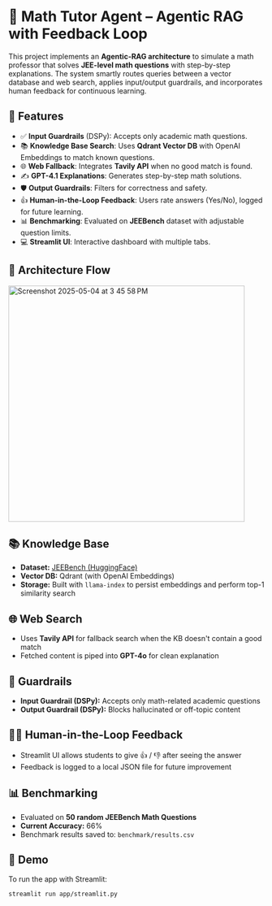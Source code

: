 # 🧠 Math Tutor Agent – Agentic RAG with Feedback Loop

This project implements an **Agentic-RAG architecture** to simulate a math professor that solves **JEE-level math questions** with step-by-step explanations. The system smartly routes queries between a vector database and web search, applies input/output guardrails, and incorporates human feedback for continuous learning.

## 📌 Features

- ✅ **Input Guardrails** (DSPy): Accepts only academic math questions.
- 📚 **Knowledge Base Search**: Uses **Qdrant Vector DB** with OpenAI Embeddings to match known questions.
- 🌐 **Web Fallback**: Integrates **Tavily API** when no good match is found.
- ✍️ **GPT-4.1 Explanations**: Generates step-by-step math solutions.
- 🛡️ **Output Guardrails**: Filters for correctness and safety.
- 👍 **Human-in-the-Loop Feedback**: Users rate answers (Yes/No), logged for future learning.
- 📊 **Benchmarking**: Evaluated on **JEEBench** dataset with adjustable question limits.
- 💻 **Streamlit UI**: Interactive dashboard with multiple tabs.

## 🚀 Architecture Flow
<img width="465" alt="Screenshot 2025-05-04 at 3 45 58 PM" src="https://github.com/user-attachments/assets/c0a9e612-2ef0-413c-b779-c99fe9f48619" />


## 📚 Knowledge Base

- **Dataset:** [JEEBench (HuggingFace)](https://huggingface.co/datasets/daman1209arora/jeebench)
- **Vector DB:** Qdrant (with OpenAI Embeddings)
- **Storage:** Built with `llama-index` to persist embeddings and perform top-1 similarity search

## 🌐 Web Search

- Uses **Tavily API** for fallback search when the KB doesn't contain a good match
- Fetched content is piped into **GPT-4o** for clean explanation


## 🔐 Guardrails

- **Input Guardrail (DSPy):** Accepts only math-related academic questions
- **Output Guardrail (DSPy):** Blocks hallucinated or off-topic content


## 👨‍🏫 Human-in-the-Loop Feedback

- Streamlit UI allows students to give 👍 / 👎 after seeing the answer
- Feedback is logged to a local JSON file for future improvement

## 📊 Benchmarking

- Evaluated on **50 random JEEBench Math Questions**
- **Current Accuracy:** 66%
- Benchmark results saved to: `benchmark/results.csv`


## 🚀 Demo 

To run the app with Streamlit:

```bash
streamlit run app/streamlit.py




